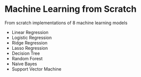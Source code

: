 # Machine Learning from Scratch

From scratch implementations of 8 machine learning models

- Linear Regression
- Logistic Regression
- Ridge Regression
- Lasso Regression
- Decision Tree
- Random Forest
- Naive Bayes
- Support Vector Machine
